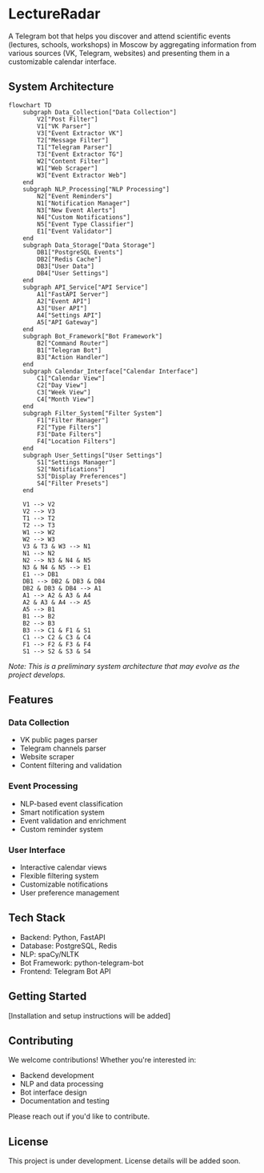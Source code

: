 # LectureRadar

A Telegram bot that helps you discover and attend scientific events (lectures, schools, workshops) in Moscow by aggregating information from various sources (VK, Telegram, websites) and presenting them in a customizable calendar interface.

## System Architecture 

```mermaid
flowchart TD
    subgraph Data_Collection["Data Collection"]
        V2["Post Filter"]
        V1["VK Parser"]
        V3["Event Extractor VK"]
        T2["Message Filter"]
        T1["Telegram Parser"]
        T3["Event Extractor TG"]
        W2["Content Filter"]
        W1["Web Scraper"]
        W3["Event Extractor Web"]
    end
    subgraph NLP_Processing["NLP Processing"]
        N2["Event Reminders"]
        N1["Notification Manager"]
        N3["New Event Alerts"]
        N4["Custom Notifications"]
        N5["Event Type Classifier"]
        E1["Event Validator"]
    end
    subgraph Data_Storage["Data Storage"]
        DB1["PostgreSQL Events"]
        DB2["Redis Cache"]
        DB3["User Data"]
        DB4["User Settings"]
    end
    subgraph API_Service["API Service"]
        A1["FastAPI Server"]
        A2["Event API"]
        A3["User API"]
        A4["Settings API"]
        A5["API Gateway"]
    end
    subgraph Bot_Framework["Bot Framework"]
        B2["Command Router"]
        B1["Telegram Bot"]
        B3["Action Handler"]
    end
    subgraph Calendar_Interface["Calendar Interface"]
        C1["Calendar View"]
        C2["Day View"]
        C3["Week View"]
        C4["Month View"]
    end
    subgraph Filter_System["Filter System"]
        F1["Filter Manager"]
        F2["Type Filters"]
        F3["Date Filters"]
        F4["Location Filters"]
    end
    subgraph User_Settings["User Settings"]
        S1["Settings Manager"]
        S2["Notifications"]
        S3["Display Preferences"]
        S4["Filter Presets"]
    end

    V1 --> V2
    V2 --> V3
    T1 --> T2
    T2 --> T3
    W1 --> W2
    W2 --> W3
    V3 & T3 & W3 --> N1
    N1 --> N2
    N2 --> N3 & N4 & N5
    N3 & N4 & N5 --> E1
    E1 --> DB1
    DB1 --> DB2 & DB3 & DB4
    DB2 & DB3 & DB4 --> A1
    A1 --> A2 & A3 & A4
    A2 & A3 & A4 --> A5
    A5 --> B1
    B1 --> B2
    B2 --> B3
    B3 --> C1 & F1 & S1
    C1 --> C2 & C3 & C4
    F1 --> F2 & F3 & F4
    S1 --> S2 & S3 & S4
```

*Note: This is a preliminary system architecture that may evolve as the project develops.*

## Features

### Data Collection
- VK public pages parser
- Telegram channels parser
- Website scraper
- Content filtering and validation

### Event Processing
- NLP-based event classification
- Smart notification system
- Event validation and enrichment
- Custom reminder system

### User Interface
- Interactive calendar views
- Flexible filtering system
- Customizable notifications
- User preference management

## Tech Stack

- Backend: Python, FastAPI
- Database: PostgreSQL, Redis
- NLP: spaCy/NLTK
- Bot Framework: python-telegram-bot
- Frontend: Telegram Bot API

## Getting Started

[Installation and setup instructions will be added]

## Contributing

We welcome contributions! Whether you're interested in:
- Backend development
- NLP and data processing
- Bot interface design
- Documentation and testing

Please reach out if you'd like to contribute.

## License

This project is under development. License details will be added soon.
